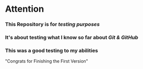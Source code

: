 # **Attention**
### This Repository is for _testing purposes_
### It's about testing what **I** know so far about **_Git & GitHub_**
### This was a good testing to my abilities
"Congrats for Finishing the First Version" 
